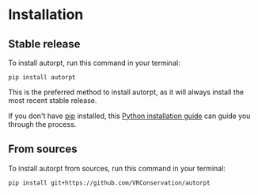 # Installation

## Stable release

To install autorpt, run this command in your terminal:

```
pip install autorpt
```

This is the preferred method to install autorpt, as it will always install the most recent stable release.

If you don't have [pip](https://pip.pypa.io) installed, this [Python installation guide](http://docs.python-guide.org/en/latest/starting/installation/) can guide you through the process.

## From sources

To install autorpt from sources, run this command in your terminal:

```
pip install git+https://github.com/VRConservation/autorpt
```
